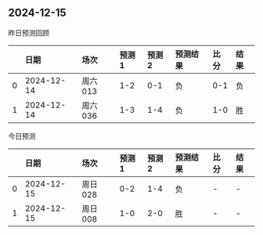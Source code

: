 

 ## 2024-12-15

昨日预测回顾

|    | 日期       | 场次    | 预测1   | 预测2   | 预测结果   | 比分   | 结果   |
|---:|:-----------|:--------|:--------|:--------|:-----------|:-------|:-------|
|  0 | 2024-12-14 | 周六013 | 1-2     | 0-1     | 负         | 0-1    | 负     |
|  1 | 2024-12-14 | 周六036 | 1-3     | 1-4     | 负         | 1-0    | 胜     |

今日预测

|    | 日期       | 场次    | 预测1   | 预测2   | 预测结果   | 比分   | 结果   |
|---:|:-----------|:--------|:--------|:--------|:-----------|:-------|:-------|
|  0 | 2024-12-15 | 周日028 | 0-2     | 1-4     | 负         | -      | -      |
|  1 | 2024-12-15 | 周日008 | 1-0     | 2-0     | 胜         | -      | -      |